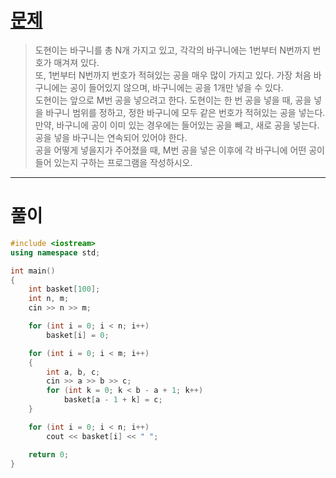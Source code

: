 # [문제](https://www.acmicpc.net/problem/10810, "#10810번")
  
> 도현이는 바구니를 총 N개 가지고 있고, 각각의 바구니에는 1번부터 N번까지 번호가 매겨져 있다.
> <br>또, 1번부터 N번까지 번호가 적혀있는 공을 매우 많이 가지고 있다. 가장 처음 바구니에는 공이 들어있지 않으며, 바구니에는 공을 1개만 넣을 수 있다.
> <br>도현이는 앞으로 M번 공을 넣으려고 한다. 도현이는 한 번 공을 넣을 때, 공을 넣을 바구니 범위를 정하고, 정한 바구니에 모두 같은 번호가 적혀있는 공을 넣는다. 
> <br>만약, 바구니에 공이 이미 있는 경우에는 들어있는 공을 빼고, 새로 공을 넣는다. 공을 넣을 바구니는 연속되어 있어야 한다.
> <br>공을 어떻게 넣을지가 주어졌을 때, M번 공을 넣은 이후에 각 바구니에 어떤 공이 들어 있는지 구하는 프로그램을 작성하시오.
<hr/>

# 풀이

```cpp
#include <iostream>
using namespace std;

int main() 
{
    int basket[100];
    int n, m;
    cin >> n >> m;

    for (int i = 0; i < n; i++)
        basket[i] = 0;

    for (int i = 0; i < m; i++)
    {
        int a, b, c;
        cin >> a >> b >> c;
        for (int k = 0; k < b - a + 1; k++)
            basket[a - 1 + k] = c;
    }

    for (int i = 0; i < n; i++)
        cout << basket[i] << " ";

    return 0;
}
```

